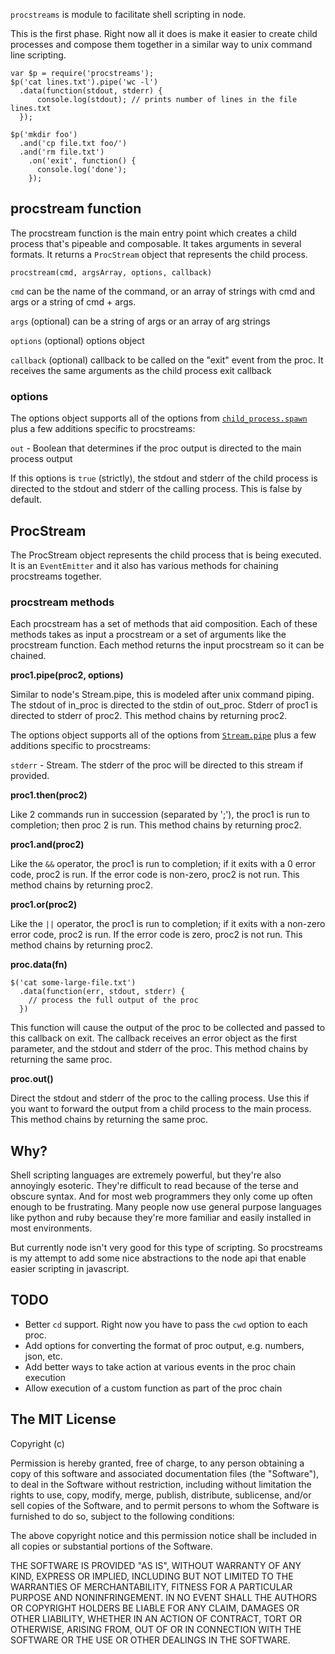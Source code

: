 `procstreams` is module to facilitate shell scripting in node.

This is the first phase. Right now all it does is make it easier
to create child processes and compose them together in a similar way to
unix command line scripting.

    var $p = require('procstreams');
    $p('cat lines.txt').pipe('wc -l')
      .data(function(stdout, stderr) {
          console.log(stdout); // prints number of lines in the file lines.txt
      });

    $p('mkdir foo')
      .and('cp file.txt foo/')
      .and('rm file.txt')
        .on('exit', function() {
          console.log('done');
        });

## procstream function

The procstream function is the main entry point which creates a child
process that's pipeable and composable. It takes arguments in several
formats. It returns a `ProcStream` object that represents the child process.

    procstream(cmd, argsArray, options, callback)

`cmd` can be the name of the command, or an array of strings with cmd and args
or a string of cmd + args.

`args` (optional) can be a string of args or an array of arg strings

`options` (optional) options object

`callback` (optional) callback to be called on the "exit" event from the proc.
It receives the same arguments as the child process exit callback

### options

The options object supports all of the options from [`child_process.spawn`](http://nodejs.org/docs/v0.6.5/api/child_processes.html#child_process.spawn) plus
a few additions specific to procstreams:

`out` - Boolean that determines if the proc output is directed to the main
process output

If this options is `true` (strictly), the stdout and stderr of the
child process is directed to the stdout and stderr of the calling
process. This is false by default.


## ProcStream

The ProcStream object represents the child process that is being
executed. It is an `EventEmitter` and it also has various methods for
chaining procstreams together.


### procstream methods

Each procstream has a set of methods that aid composition. Each of these
methods takes as input a procstream or a set of arguments like the
procstream function. Each method returns the input procstream so it can
be chained.

**proc1.pipe(proc2, options)**

Similar to node's Stream.pipe, this is modeled after unix command
piping. The stdout of in_proc is directed to the stdin of out_proc.
Stderr of proc1 is directed to stderr of proc2. This method chains by
returning proc2.

The options object supports all of the options from [`Stream.pipe`](http://nodejs.org/docs/latest/api/stream.html#stream_stream_pipe_destination_options) plus
a few additions specific to procstreams:

`stderr` - Stream. The stderr of the proc will be directed to this stream if
provided.

**proc1.then(proc2)**

Like 2 commands run in succession (separated by ';'), the proc1 is run
to completion; then proc 2 is run. This method chains by
returning proc2.

**proc1.and(proc2)**

Like the `&&` operator, the proc1 is run to completion; if it exits with
a 0 error code, proc2 is run. If the error code is non-zero, proc2 is
not run. This method chains by returning proc2.

**proc1.or(proc2)**

Like the `||` operator, the proc1 is run to completion; if it exits with
a non-zero error code, proc2 is run. If the error code is zero, proc2 is
not run. This method chains by returning proc2.

**proc.data(fn)**

    $('cat some-large-file.txt')
      .data(function(err, stdout, stderr) {
        // process the full output of the proc
      })

This function will cause the output of the proc to be collected and
passed to this callback on exit. The callback receives an error object
as the first parameter, and the stdout and stderr of the proc. This
method chains by returning the same proc.

**proc.out()**

Direct the stdout and stderr of the proc to the calling process. Use
this if you want to forward the output from a child process to the
main process. This method chains by returning the same proc.


## Why?

Shell scripting languages are extremely powerful, but they're also
annoyingly esoteric. They're difficult to read because of the terse and
obscure syntax. And for most web programmers they only come up often
enough to be frustrating. Many people now use general purpose languages
like python and ruby because they're more familiar and easily installed
in most environments.

But currently node isn't very good for this type of scripting. So
procstreams is my attempt to add some nice abstractions to the node api
that enable easier scripting in javascript.


## TODO

* Better `cd` support. Right now you have to pass the `cwd` option to each proc.
* Add options for converting the format of proc output, e.g. numbers, json, etc.
* Add better ways to take action at various events in the proc chain execution
* Allow execution of a custom function as part of the proc chain


## The MIT License

Copyright (c)

Permission is hereby granted, free of charge, to any person obtaining a copy of this software and associated documentation files (the "Software"), to deal in the Software without restriction, including without limitation the rights to use, copy, modify, merge, publish, distribute, sublicense, and/or sell copies of the Software, and to permit persons to whom the Software is furnished to do so, subject to the following conditions:

The above copyright notice and this permission notice shall be included in all copies or substantial portions of the Software.

THE SOFTWARE IS PROVIDED "AS IS", WITHOUT WARRANTY OF ANY KIND, EXPRESS OR IMPLIED, INCLUDING BUT NOT LIMITED TO THE WARRANTIES OF MERCHANTABILITY, FITNESS FOR A PARTICULAR PURPOSE AND NONINFRINGEMENT. IN NO EVENT SHALL THE AUTHORS OR COPYRIGHT HOLDERS BE LIABLE FOR ANY CLAIM, DAMAGES OR OTHER LIABILITY, WHETHER IN AN ACTION OF CONTRACT, TORT OR OTHERWISE, ARISING FROM, OUT OF OR IN CONNECTION WITH THE SOFTWARE OR THE USE OR OTHER DEALINGS IN THE SOFTWARE.
